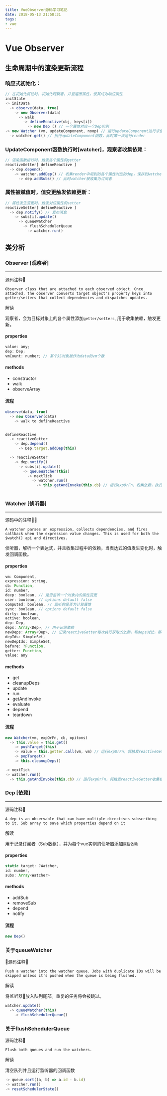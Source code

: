 ```yaml
---
title: VueObserver源码学习笔记
date: 2018-05-13 21:58:31
tags: 
- vue
---
```

# Vue Observer

## 生命周期中的渲染更新流程

### 响应式初始化：

```javascript
// 在初始化属性时，初始化观察者，并且遍历属性，使其成为响应属性
initState
-> initData
  -> observe(data, true)
    -> new Observer(data)
      -> walk
        -> defineReactive(obj, keys[i])
          -> new Dep () // 一个属性对应一个Dep实例
-> new Watcher (vm, updateComponent, noop) // 运行updateComponent进行求值，updateComponent返回值始终为undefined，由依赖触发其更新
  -> watcher.get() // 执行updateComponent函数，此时第一次运行render
```

### UpdateComponent函数执行时[watcher]，观察者收集依赖：

```javascript
// 渲染函数运行时，触发各个属性的getter
reactiveGetter[ defineReactive ]
  -> dep.depend()
    -> watcher.addDep() // 收集render中用到的各个属性对应的dep，保存到watcher.deps组数中
      -> dep.addSubs() // 此时watcher被收集为订阅者
```

### 属性被赋值时，值变更触发依赖更新：

```javascript
// 属性发生变更时，触发对应属性的setter
reactiveSetter[ defineReactive ]
  -> dep.notify() // 发布消息
    -> subs[i].update()
      -> queueWatcher
        -> flushSchedulerQueue
          -> watcher.run()
```

## 类分析

### Observer [观察者]

---
源码注释👹

`Observer class that are attached to each observed object. Once attached, the observer converts target object's property keys into getter/setters that collect dependencies and dispatches updates.`

解读

观察者，会为目标对象上的各个属性添加`getter/setters`, 用于收集依赖，触发更新。

#### properties

```javascript
value: any;
dep: Dep;
vmCount: number; // 某个JS对象被作为data的vm个数
```

#### methods

- constructor
- walk
- observeArray

#### 流程

```javascript
observe(data, true)
  -> new Observer(data)
    -> walk to defineReactive


defineReactive
  -> reactiveGetter
    -> dep.depend()
      -> Dep.target.addDep(this)

  -> reactiveSetter
    -> dep.notify()
      -> subs[i].update()
        -> queueWatcher(this)
          -> nextTick
            -> watcher.run()
              -> this.getAndInvoke(this.cb) // 运行expOrFn，收集依赖，执行$watch的回调
          
```

### Watcher [侦听器]

---
源码中的注释👹

`A watcher parses an expression, collects dependencies, and fires callback when the expression value changes. This is used for both the $watch() api and directives.`

侦听器，解析一个表达式，并且收集过程中的依赖，当表达式的值发生变化时，触发回调函数。

#### properties

```javascript
vm: Component,
expression: string,
cb: Function,
id: number,
deep: boolean, // 是否监听一个对象内的属性变更
user: boolean, // options default false
computed: boolean, // 监听的是否为计算属性
sync: boolean, // options default false
dirty: boolean,
active: boolean,
dep: Dep,
deps: Array<Dep>, // 用于记录依赖
newDeps: Array<Dep>, // 记录reactiveGetter每次执行获取的依赖，和deps对比，移除不再需要的订阅器
depIds: SimpleSet,
newDepIds: SimpleSet,
before: ?Function,
getter: Function,
value: any
```

#### methods

- get
- cleanupDeps
- update
- run
- getAndInvoke
- evaluate
- depend
- teardown

#### 流程

```javascript
new Watcher(vm, expOrFn, cb, opitons)
  -> this.value = this.get()
    -> pushTarget(this)
    -> value = this.getter.call(vm, vm) // 运行expOrFn，将触发reactiveGetter收集依赖    
    -> popTarget()
    -> this.cleanupDeps()

-> nextTick
-> watcher.run()
  -> this.getAndInvoke(this.cb) // 运行expOrFn，将触发reactiveGetter收集依赖 ，执行$watch的回调
```

### Dep [依赖]

---
源码注释👹

`A dep is an observable that can have multiple directives subscribing to it. Sub array to save which properties depend on it`

解读

用于记录订阅者（Sub数组），并为每个vue实例的侦听器添加`属性依赖`

#### properties

```javascript
static target: ?Watcher,
id: number,
subs: Array<Watcher>
```

#### methods

- addSub
- removeSub
- depend
- notify

#### 流程

```javascript
new Dep()
```

### 关于queueWatcher

源码注释👹

`Push a watcher into the watcher queue. Jobs with duplicate IDs will be skipped unless it's pushed when the queue is being flushed.`

解读

将监听器放入队列尾部。重复的任务将会被跳过。

```javascript
watcher.update()
  -> queueWatcher(this)
    -> flushSchedulerQueue()
```

### 关于flushSchedulerQueue

源码注释👹

`Flush both queues and run the watchers.`

解读

清空队列并且运行监听器的回调函数

```javascript
-> queue.sort((a, b) => a.id - b.id)
-> watcher.run()
-> resetSchedulerState()
```